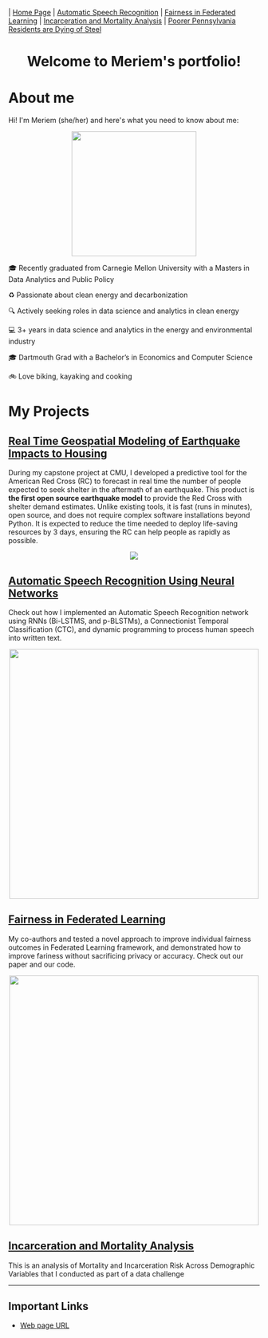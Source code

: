 | [Home Page](https://itsmeriem.github.io/Meriem/)  | [Automatic Speech Recognition](https://github.com/ItsMeriem/Meriem/blob/6b7199860988b530baaee9d295d327d02a0bfb2d/Speech%20Recognition/UtterancetoPhonemeMapping.ipynb) | [Fairness in Federated Learning](https://github.com/ItsMeriem/Meriem/blob/6b7199860988b530baaee9d295d327d02a0bfb2d/Fairness%20in%20FL/fairness_in_FL.md) | [Incarceration and Mortality Analysis](county_analysis.md) | [Poorer Pennsylvania Residents are Dying of Steel](https://carnegiemellon.shorthandstories.com/air-pollution-clairton-pa/index.html)

<h1 align="center">Welcome to Meriem's portfolio!</h1>

# About me

Hi!  I'm Meriem (she/her) and here's what you need to know about me:

<p align="center">
    <img src="https://github.com/ItsMeriem/Meriem/blob/2edb122b518b21c719960c6f3a7faa9ae5afb000/DSC_3375.jpg" width="250">
</p>

🎓 Recently graduated from Carnegie Mellon University with a Masters in Data Analytics and Public Policy

♻️ Passionate about clean energy and decarbonization

🔍 Actively seeking roles in data science and analytics in clean energy

💻 3+ years in data science and analytics in the energy and environmental industry

🎓 Dartmouth Grad with a Bachelor’s in Economics and Computer Science

🚲 Love biking, kayaking and cooking


# My Projects

## [Real Time Geospatial Modeling of Earthquake Impacts to Housing]()

During my capstone project at CMU, I developed a predictive tool for the American Red Cross (RC) to forecast in real time the number of people expected to seek shelter in the aftermath of an earthquake. This product is **the first open source earthquake model** to provide the Red Cross with shelter demand estimates. Unlike existing tools, it is fast (runs in minutes), open source, and does not require complex software installations beyond Python. It is expected to reduce the time needed to deploy life-saving resources by 3 days, ensuring the RC can help people as rapidly as possible.

<p align="center">
     <img src= "https://github.com/ItsMeriem/Meriem/blob/1c8000792c3e5656b80e94ac55ff0604dbd6a721/Affected%20Area.png">
</p>


## [Automatic Speech Recognition Using Neural Networks](https://github.com/ItsMeriem/Meriem/blob/6b7199860988b530baaee9d295d327d02a0bfb2d/Speech%20Recognition/UtterancetoPhonemeMapping.ipynb)
Check out how I implemented an Automatic Speech Recognition network using RNNs (Bi-LSTMS, and p-BLSTMs), a Connectionist Temporal Classification (CTC), and dynamic programming to process human speech into written text.

<p align="center">
    <img src="https://github.com/ItsMeriem/Meriem/blob/2edb122b518b21c719960c6f3a7faa9ae5afb000/Speech%20Recognition/yes_example.png" width="500">
</p>

## [Fairness in Federated Learning](https://github.com/ItsMeriem/Meriem/blob/6b7199860988b530baaee9d295d327d02a0bfb2d/Fairness%20in%20FL/fairness_in_FL.md) 
My co-authors and tested a novel approach to improve individual fairness outcomes in Federated Learning framework, and demonstrated how to improve fariness without sacrificing privacy or accuracy. Check out our paper and our code.

<p align="center">
    <img src="https://github.com/ItsMeriem/Meriem/blob/2edb122b518b21c719960c6f3a7faa9ae5afb000/Fairness%20in%20FL/FLsetup.png" width="500">
</p>

## [Incarceration and Mortality Analysis](county_analysis.md)
This is an analysis of Mortality and Incarceration Risk Across Demographic Variables that I conducted as part of a data challenge

---
## Important Links 
- [Web page URL](https://itsmeriem.github.io/Meriem/)
